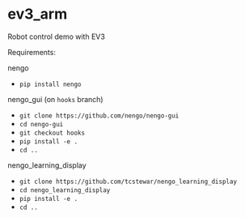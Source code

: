 # ev3_arm
Robot control demo with EV3

Requirements:

nengo 

 - `pip install nengo`

nengo_gui (on `hooks` branch)

 - `git clone https://github.com/nengo/nengo-gui`
 - `cd nengo-gui`
 - `git checkout hooks`
 - `pip install -e .`
 - `cd ..`

nengo_learning_display

 - `git clone https://github.com/tcstewar/nengo_learning_display`
 - `cd nengo_learning_display`
 - `pip install -e .`
 - `cd ..`
